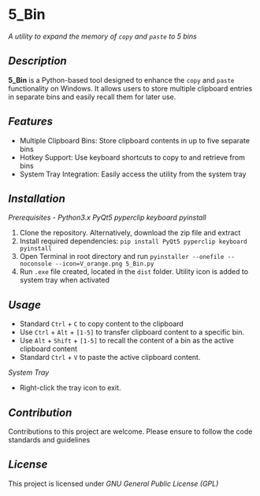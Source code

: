 # **5_Bin** 
 *A utility to expand the memory of `copy` and `paste` to 5 bins*

*Description*
- 
**5_Bin** is a Python-based tool designed to enhance the `copy` and `paste` functionality on Windows. It allows users to store multiple clipboard entries in separate bins and easily recall them for later use.

*Features*
-
- Multiple Clipboard Bins: Store clipboard contents in up to five separate bins
- Hotkey Support: Use keyboard shortcuts to copy to and retrieve from bins
- System Tray Integration: Easily access the utility from the system tray


*Installation*
-

*Prerequisites - Python3.x PyQt5 pyperclip keyboard pyinstall* 

1. Clone the repository. Alternatively, download the zip file and extract
2. Install required dependencies: `pip install PyQt5 pyperclip keyboard pyinstall`
3. Open Terminal in root directory and run `pyinstaller --onefile --noconsole --icon=V_orange.png 5_Bin.py`
4. Run `.exe` file created, located in the `dist` folder. Utility icon is added to system tray when activated

*Usage*
-

- Standard `Ctrl` + `C` to copy content to the clipboard 
- Use `Ctrl` + `Alt` + `[1-5]` to transfer clipboard content to a specific bin.
- Use `Alt` + `Shift` + `[1-5]` to recall the content of a bin as the active clipboard content
- Standard `Ctrl` + `V` to paste the active clipboard content.

*System Tray*

- Right-click the tray icon to exit.


*Contribution*
-
Contributions to this project are welcome. Please ensure to follow the code standards and guidelines

*License*
-

This project is licensed under *GNU General Public License (GPL)*
